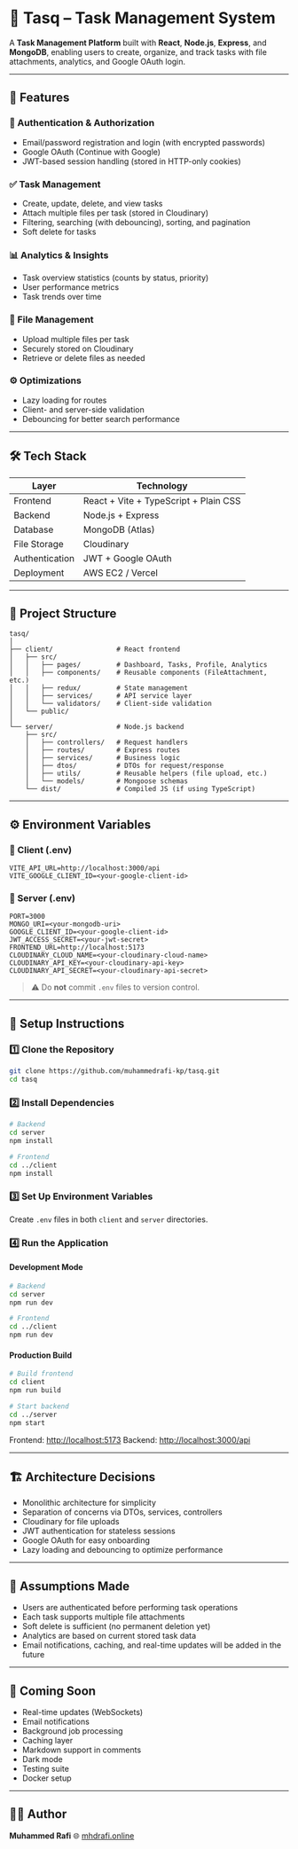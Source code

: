 # 🧠 Tasq – Task Management System

A **Task Management Platform** built with **React**, **Node.js**, **Express**, and **MongoDB**, enabling users to create, organize, and track tasks with file attachments, analytics, and Google OAuth login.

---

## 🚀 Features

### 🔐 Authentication & Authorization

* Email/password registration and login (with encrypted passwords)
* Google OAuth (Continue with Google)
* JWT-based session handling (stored in HTTP-only cookies)

### ✅ Task Management

* Create, update, delete, and view tasks
* Attach multiple files per task (stored in Cloudinary)
* Filtering, searching (with debouncing), sorting, and pagination
* Soft delete for tasks

### 📊 Analytics & Insights

* Task overview statistics (counts by status, priority)
* User performance metrics
* Task trends over time

### 💾 File Management

* Upload multiple files per task
* Securely stored on Cloudinary
* Retrieve or delete files as needed

### ⚙️ Optimizations

* Lazy loading for routes
* Client- and server-side validation
* Debouncing for better search performance

---

## 🛠️ Tech Stack

| Layer          | Technology                            |
| -------------- | ------------------------------------- |
| Frontend       | React + Vite + TypeScript + Plain CSS |
| Backend        | Node.js + Express                     |
| Database       | MongoDB (Atlas)                       |
| File Storage   | Cloudinary                            |
| Authentication | JWT + Google OAuth                    |
| Deployment     | AWS EC2 / Vercel                      |

---

## 📁 Project Structure

```
tasq/
│
├── client/                # React frontend
│   ├── src/
│   │   ├── pages/         # Dashboard, Tasks, Profile, Analytics
│   │   ├── components/    # Reusable components (FileAttachment, etc.)
│   │   ├── redux/         # State management
│   │   ├── services/      # API service layer
│   │   └── validators/    # Client-side validation
│   └── public/
│
└── server/                # Node.js backend
    ├── src/
    │   ├── controllers/   # Request handlers
    │   ├── routes/        # Express routes
    │   ├── services/      # Business logic
    │   ├── dtos/          # DTOs for request/response
    │   ├── utils/         # Reusable helpers (file upload, etc.)
    │   └── models/        # Mongoose schemas
    └── dist/              # Compiled JS (if using TypeScript)
```

---

## ⚙️ Environment Variables

### 🧩 Client (.env)

```env
VITE_API_URL=http://localhost:3000/api
VITE_GOOGLE_CLIENT_ID=<your-google-client-id>
```

### 🧩 Server (.env)

```env
PORT=3000
MONGO_URI=<your-mongodb-uri>
GOOGLE_CLIENT_ID=<your-google-client-id>
JWT_ACCESS_SECRET=<your-jwt-secret>
FRONTEND_URL=http://localhost:5173
CLOUDINARY_CLOUD_NAME=<your-cloudinary-cloud-name>
CLOUDINARY_API_KEY=<your-cloudinary-api-key>
CLOUDINARY_API_SECRET=<your-cloudinary-api-secret>
```

> ⚠️ Do **not** commit `.env` files to version control.

---

## 🧰 Setup Instructions

### 1️⃣ Clone the Repository

```bash
git clone https://github.com/muhammedrafi-kp/tasq.git
cd tasq
```

### 2️⃣ Install Dependencies

```bash
# Backend
cd server
npm install

# Frontend
cd ../client
npm install
```

### 3️⃣ Set Up Environment Variables

Create `.env` files in both `client` and `server` directories.

### 4️⃣ Run the Application

#### Development Mode

```bash
# Backend
cd server
npm run dev

# Frontend
cd ../client
npm run dev
```

#### Production Build

```bash
# Build frontend
cd client
npm run build

# Start backend
cd ../server
npm start
```

Frontend: [http://localhost:5173](http://localhost:5173)
Backend: [http://localhost:3000/api](http://localhost:3000/api)

---

## 🏗️ Architecture Decisions

* Monolithic architecture for simplicity
* Separation of concerns via DTOs, services, controllers
* Cloudinary for file uploads
* JWT authentication for stateless sessions
* Google OAuth for easy onboarding
* Lazy loading and debouncing to optimize performance

---

## 💭 Assumptions Made

* Users are authenticated before performing task operations
* Each task supports multiple file attachments
* Soft delete is sufficient (no permanent deletion yet)
* Analytics are based on current stored task data
* Email notifications, caching, and real-time updates will be added in the future

---

## 🔮 Coming Soon

* Real-time updates (WebSockets)
* Email notifications
* Background job processing
* Caching layer
* Markdown support in comments
* Dark mode
* Testing suite
* Docker setup

---

## 👨‍💻 Author

**Muhammed Rafi**
🌐 [mhdrafi.online](https://mhdrafi.online)
